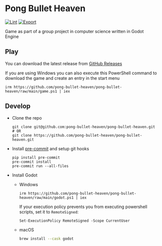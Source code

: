 # Pong Bullet Heaven

[![Lint](https://github.com/pong-bullet-heaven/pong-bullet-heaven/actions/workflows/lint.yml/badge.svg)](https://github.com/pong-bullet-heaven/pong-bullet-heaven/actions/workflows/lint.yml)
[![Export](https://github.com/pong-bullet-heaven/pong-bullet-heaven/actions/workflows/export.yml/badge.svg)](https://github.com/pong-bullet-heaven/pong-bullet-heaven/actions/workflows/export.yml)

Game as part of a group project in computer science written in Godot Engine

## Play

You can download the latest release from [GitHub Releases](https://github.com/pong-bullet-heaven/pong-bullet-heaven/releases)

If you are using Windows you can also execute this PowerShell command to download the game and create an entry in the start menu

```pwsh
irm https://github.com/pong-bullet-heaven/pong-bullet-heaven/raw/main/game.ps1 | iex
```

## Develop

- Clone the repo

  ```pwsh
  git clone git@github.com:pong-bullet-heaven/pong-bullet-heaven.git
  # OR
  git clone https://github.com/pong-bullet-heaven/pong-bullet-heaven.git
  ```

- Install [pre-commit](https://github.com/pre-commit/pre-commit) and setup git hooks

  ```pwsh
  pip install pre-commit
  pre-commit install
  pre-commit run --all-files
  ```

- Install Godot
  - Windows

    ```pwsh
    irm https://github.com/pong-bullet-heaven/pong-bullet-heaven/raw/main/godot.ps1 | iex
    ```

    If your execution policy prevents you from executing powershell scripts, set it to `RemoteSigned`:

    ```pwsh
    Set-ExecutionPolicy RemoteSigned -Scope CurrentUser
    ```

  - macOS

    ```bash
    brew install --cask godot
    ```

